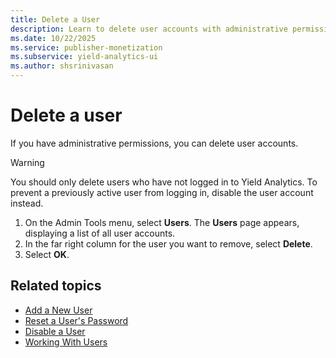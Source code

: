 ```yaml
---
title: Delete a User
description: Learn to delete user accounts with administrative permissions. You must delete users who have not logged in to Yield Analytics.
ms.date: 10/22/2025
ms.service: publisher-monetization
ms.subservice: yield-analytics-ui
ms.author: shsrinivasan
---
```


# Delete a user

If you have administrative permissions, you can delete user accounts.

> [!WARNING]
> You should only delete users who have not logged in to Yield Analytics. To prevent a previously active user from logging in, disable the user account instead.

1. On the Admin Tools menu, select **Users**. The **Users** page appears, displaying a list of all user accounts.
1. In the far right column for the user you want to remove, select **Delete**.
1. Select **OK**.

## Related topics

- [Add a New User](add-a-new-user.md)
- [Reset a User's Password](reset-a-user-s-password.md)
- [Disable a User](disable-a-user.md)
- [Working With Users](working-with-users.md)
